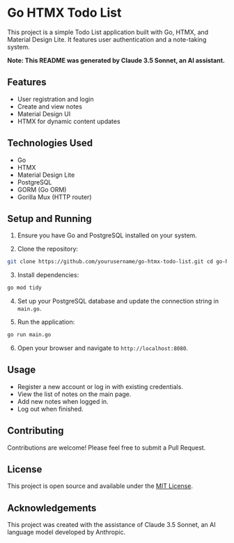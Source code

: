 # Go HTMX Todo List

This project is a simple Todo List application built with Go, HTMX, and Material Design Lite. It features user authentication and a note-taking system.

**Note: This README was generated by Claude 3.5 Sonnet, an AI assistant.**

## Features

- User registration and login
- Create and view notes
- Material Design UI
- HTMX for dynamic content updates

## Technologies Used

- Go
- HTMX
- Material Design Lite
- PostgreSQL
- GORM (Go ORM)
- Gorilla Mux (HTTP router)

## Setup and Running

1. Ensure you have Go and PostgreSQL installed on your system.

2. Clone the repository:

```bash
git clone https://github.com/yourusername/go-htmx-todo-list.git cd go-htmx-todo-list
```

3. Install dependencies:

```bash
go mod tidy
```


4. Set up your PostgreSQL database and update the connection string in `main.go`.

5. Run the application:
```bash
go run main.go
```


6. Open your browser and navigate to `http://localhost:8080`.

## Usage

- Register a new account or log in with existing credentials.
- View the list of notes on the main page.
- Add new notes when logged in.
- Log out when finished.

## Contributing

Contributions are welcome! Please feel free to submit a Pull Request.

## License

This project is open source and available under the [MIT License](LICENSE).

## Acknowledgements

This project was created with the assistance of Claude 3.5 Sonnet, an AI language model developed by Anthropic.
